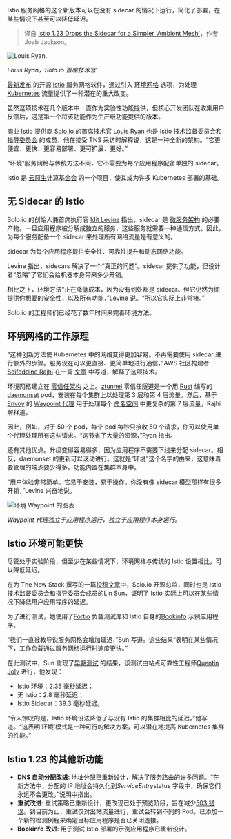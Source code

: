 
<!--
title: Istio 1.23弃用Sidecar
cover: https://cdn.thenewstack.io/media/2024/08/0400bf13-istio.png
-->

Istio 服务网格的这个新版本可以在没有 sidecar 的情况下运行，简化了部署，在某些情况下甚至可以降低延迟。

> 译自 [Istio 1.23 Drops the Sidecar for a Simpler 'Ambient Mesh'](https://thenewstack.io/istio-1-23-drops-the-sidecars-for-a-simpler-ambient-mesh/)，作者 Joab Jackson。

![Louis Ryan.](https://cdn.thenewstack.io/media/2024/08/1b2fa23a-louis-ryan-300x225.jpg)

*Louis Ryan，Solo.io 首席技术官*

[最新发布](https://istio.io/latest/news/releases/1.23.x/announcing-1.23/?ref=dailydev) 的开源 [Istio](https://istio.io/latest/) 服务网格软件，通过引入 [环境网格](https://thenewstack.io/traffic-routing-in-ambient-mesh/) 选项，为处理 [Kubernetes](https://www.thenewstack.io/Kubernetes) 流量提供了一种潜在的重大改变。

虽然这项技术在几个版本中一直作为实验性功能提供，但核心开发团队在收集用户反馈后，这是第一个将该功能作为生产级功能提供的版本。

商业 Istio 提供商 [Solo.io](https://www.solo.io/) 的首席技术官 [Louis Ryan](https://github.com/louiscryan) 也是 [Istio 技术监督委员会和指导委员会](https://github.com/istio/community/blob/master/TECH-OVERSIGHT-COMMITTEE.md) 的成员，他在接受 TNS 采访时解释说，这是一种全新的架构。“它更便宜、更快、更容易部署、更可扩展、更好。”

“环境”服务网格与传统方法不同，它不需要为每个应用程序配备单独的 sidecar。

Istio 是 [云原生计算基金会](https://cncf.io/?utm_content=inline+mention) 的一个项目，使其成为许多 Kubernetes 部署的基础。

## 无 Sidecar 的 Istio
Solo.io 的创始人兼首席执行官 [Idit Levine](https://www.linkedin.com/in/iditlevine/) 指出，sidecar 是 [微服务架构](https://thenewstack.io/year-in-review-was-2023-a-turning-point-for-microservices/) 的必要产物。一旦应用程序被分解成独立的服务，这些服务就需要一种通信方式。因此，为每个服务配备一个 sidecar 来处理所有网络流量是有意义的。

sidecar 为每个应用程序提供安全性、可靠性提升和动态网络功能。

Levine 指出，sidecars 解决了一个“真正的问题”。sidecar 提供了功能，但设计者“忽略”了它们会给机器本身带来多少开销。

相比之下，环境方法“正在降低成本，因为没有到处都是 sidecar。但它仍然为你提供你想要的安全性，以及所有功能，”Levine 说。“所以它实际上非常棒。”

Solo.io 的工程师们已经花了数年时间来完善环境方法。

## 环境网格的工作原理
“这种创新方法使 Kubernetes 中的网络变得更加容易。不再需要使用 sidecar 进行额外的步骤。服务现在可以更直接、更简单地进行通信，”AWS 社区构建者 [Seifeddine Rajhi](https://x.com/RajhiSaifeddine) 在一篇 [文章](https://itnext.io/kubernetes-networking-with-ambient-istios-sidecarless-innovation-0ef5fcc267f8) 中写道，解释了这项技术。

环境网格建立在 [零信任架构](https://thenewstack.io/beyondcorp-google-ditched-virtual-private-networking-internal-applications/) 之上。[ztunnel](https://github.com/istio/ztunnel) 零信任隧道是一个用 [Rust](https://thenewstack.io/rust-meets-dart-with-release-of-rust_core-1-0-0/) 编写的 [daemonset](https://kubernetes.io/docs/concepts/workloads/controllers/daemonset/) pod，安装在每个集群上以处理第 3 层和第 4 层流量。然后，基于 [Envoy](https://thenewstack.io/envoy-gateway-offers-to-standardize-kubernetes-ingress/) 的 [Waypoint 代理](https://istio.io/latest/blog/2023/waypoint-proxy-made-simple/) 用于处理每个 [命名空间](https://thenewstack.io/leveraging-namespaces-for-cost-optimization-with-kubernetes/) 中更复杂的第 7 层流量，Rajhi 解释道。

因此，例如，对于 50 个 pod，每个 pod 每秒只接收 50 个请求，你可以使用单个代理处理所有这些请求。“这节省了大量的资源，”Ryan 指出。

还有其他优点。升级变得容易得多，因为应用程序不需要下线来分配 sidecar。相反，daemonset 的更新可以滚动进行。这就是“环境”这个名字的由来，这意味着要管理的端点要少得多。功能内置在集群本身中。

“用户体验非常简单。它易于安装，易于操作。你没有像 sidecar 模型那样有很多开销，”Levine 兴奋地说。

![环境 Waypoint 的图表](https://cdn.thenewstack.io/media/2024/08/d86b6902-waypoint-architecture.png)

*Waypoint 代理独立于应用程序运行，独立于应用程序本身运行。*

## Istio 环境可能更快
尽管处于实验阶段，但至少在某些情况下，环境网格与传统的 Istio 设置相比，可以降低延迟。

在为 The New Stack 撰写的一篇[投稿文章](https://thenewstack.io/ambient-mesh-can-sidecar-less-istio-make-applications-faster/)中，Solo.io 开源总监，同时也是 Istio 技术监督委员会和指导委员会成员的[Lin Sun](https://thenewstack.io/author/lin-sun/)，证明了 Istio 实际上可以在某些情况下降低用户应用程序的延迟。

为了进行测试，她使用了[Fortio](https://github.com/fortio/fortio) 负载测试库和 Istio 自身的[Bookinfo](https://istio.io/latest/docs/examples/bookinfo/) 示例应用程序。

“我们一直被教导说服务网格会增加延迟，”Sun 写道。这些结果“表明在某些情况下，工作负载通过服务网格运行时速度更快。”

在此测试中，Sun 重现了[早期测试](https://a-cup-of.coffee/blog/istio/#with-istio-ambient) 的结果，该测试由站点可靠性工程师[Quentin Joly](https://github.com/QJoly) 进行，他发现：

* Istio 环境：2.35 毫秒延迟；
* 无 Istio：2.8 毫秒延迟；
* Istio Sidecar：39.3 毫秒延迟。

“令人惊叹的是，Istio 环境设法降低了与没有 Istio 的集群相比的延迟，”他写道。“这表明‘环境’模式是一种可行的解决方案，可以潜在地提高 Kubernetes 集群的性能。”

## Istio 1.23 的其他新功能

- **DNS 自动分配改进**: 地址分配已重新设计，解决了服务路由的许多问题。“在新方法中，分配的 IP 地址会持久化到*ServiceEntry*status 字段中，确保它们永远不会更改，”说明中指出。
- **重试改进**: 重试策略已重新设计，更改现已处于预览阶段，旨在减少[503 错误](https://developer.mozilla.org/en-US/docs/Web/HTTP/Status/503)。到目前为止，重试仅对出站流量进行，重试会转到不同的 Pod。已添加一个新的检测例程来确定目标应用程序是否已关闭连接。
- **Bookinfo 改进**: 用于测试 Istio 部署的示例应用程序已重新设计。
